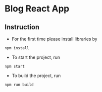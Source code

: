 # Blog React App
## Instruction
* For the first time please install libraries by
```
npm install
```
* To start the project, run
```
npm start
```
* To build the project, run
```
npm run build
```